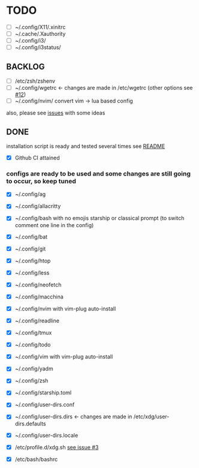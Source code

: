 # TODO
- [ ] ~/.config/X11/.xinitrc
- [ ] ~/.cache/.Xauthority
- [ ] ~/.config/i3/
- [ ] ~/.config/i3status/

## BACKLOG
- [ ] /etc/zsh/zshenv
- [ ] ~/.config/wgetrc <- changes are made in /etc/wgetrc (other options see [#12](https://github.com/orleanski/dotfiles/issues/12))
- [ ] ~/.config/nvim/ convert vim -> lua based config

also, please see [issues](https://github.com/orleanski/dotfiles/issues) with some ideas

## DONE

installation script is ready and tested several times see [README](README.md)

- [x] Github CI attained

### configs are ready to be used and some changes are still going to occur, so keep tuned

- [x] ~/.config/ag
- [x] ~/.config/allacritty
- [x] ~/.config/bash with no emojis starship or classical prompt (to switch comment one line in the config)
- [x] ~/.config/bat
- [x] ~/.config/git
- [x] ~/.config/htop
- [x] ~/.config/less
- [x] ~/.config/neofetch
- [x] ~/.config/macchina 
- [x] ~/.config/nvim with vim-plug auto-install
- [x] ~/.config/readline
- [x] ~/.config/tmux
- [x] ~/.config/todo
- [x] ~/.config/vim with vim-plug auto-install
- [x] ~/.config/yadm
- [x] ~/.config/zsh
- [x] ~/.config/starship.toml
- [x] ~/.config/user-dirs.conf
- [x] ~/.config/user-dirs.dirs <- changes are made in /etc/xdg/user-dirs.defaults
- [x] ~/.config/user-dirs.locale
- [x] /etc/profile.d/xdg.sh [see issue #3](https://github.com/orleanski/dotfiles/issues/3#issue-806949413)
- [x] /etc/bash/bashrc

